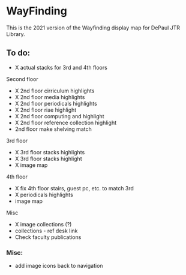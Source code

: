 # WayFinding
This is the 2021 version of the Wayfinding display map for DePaul JTR Library.

## To do:
- X actual stacks for 3rd and 4th floors
 
 Second floor
 - X 2nd floor cirriculum highlights
 - X 2nd floor media highlights
 - X 2nd floor periodicals highlights
 - X 2nd floor riae highlight
 - X 2nd floor computing and highlight
 - X 2nd floor reference collection highlight
 -   2nd floor make shelving match


3rd floor
 - X 3rd floor stacks highlights
 - X 3rd floor stacks highlight
 - X image map

4th floor
 - X fix 4th floor stairs, guest pc, etc. to match 3rd
 - X periodicals highlights
 - image map

Misc
- X image collections (?)
 - collections - ref desk link
 - Check faculty publications




### Misc:
- add image icons back to navigation

